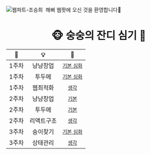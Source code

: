 ![웹파트-조승희](https://user-images.githubusercontent.com/79238676/227775064-2e5291dd-7580-41fc-b05f-2637acde86cc.png)
 해삐 웹팟에 오신 것을 환영합니다🌼
<br/>

<div align="center">
<h1>🐵 숭숭의 잔디 심기 🌱</h1>


|📅|💡|🔗|
|:---:|:---:|:---:|
|1주차|냠냠창업|[`기본` `심화`](https://github.com/GO-SOPT-WEB/SeungHeeCho/pull/1)|
|1주차|투두메|[`기본` `심화`](https://github.com/GO-SOPT-WEB/SeungHeeCho/pull/2)|
|1주차|웹최적화|[`생각`](https://github.com/GO-SOPT-WEB/SeungHeeCho/pull/3)|
|2주차|냠냠창업|[`기본`](https://github.com/GO-SOPT-WEB/SeungHeeCho/pull/4)|
|2주차|투두메|[`기본`](https://github.com/GO-SOPT-WEB/SeungHeeCho/pull/5)|
|2주차|리액트구조|[`생각`](https://github.com/GO-SOPT-WEB/SeungHeeCho/pull/6)|
|3주차|숭이찾기|[`기본` `심화`](https://github.com/GO-SOPT-WEB/SeungHeeCho/pull/7)|
|3주차|상태관리|[`생각`](https://github.com/GO-SOPT-WEB/SeungHeeCho/pull/7)|
